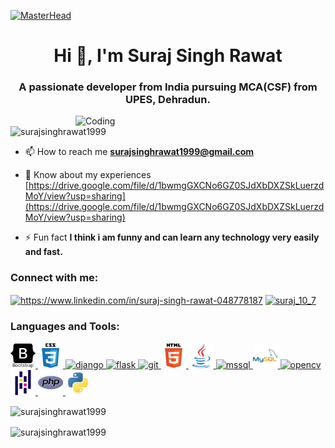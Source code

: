 [![MasterHead](https://media.giphy.com/media/coxQHKASG60HrHtvkt/giphy.gif)](https://Surajsinghrawatt1999.io)

<h1 align="center">Hi 👋, I'm Suraj Singh Rawat</h1>
<h3 align="center">A passionate developer from India pursuing MCA(CSF) from UPES, Dehradun.</h3>
<img align="right" alt="Coding" width="400" src= "https://media.giphy.com/media/xT9IgzoKnwFNmISR8I/giphy.gif" >

<p align="left"> <img src="https://komarev.com/ghpvc/?username=surajsinghrawat1999&label=Profile%20views&color=0e75b6&style=flat" alt="surajsinghrawat1999" /> </p>

- 📫 How to reach me **surajsinghrawat1999@gmail.com**

- 📄 Know about my experiences [https://drive.google.com/file/d/1bwmgGXCNo6GZ0SJdXbDXZSkLuerzdMoY/view?usp=sharing](https://drive.google.com/file/d/1bwmgGXCNo6GZ0SJdXbDXZSkLuerzdMoY/view?usp=sharing)

- ⚡ Fun fact **I think i am funny and can learn any technology very easily and fast.**

<h3 align="left">Connect with me:</h3>
<p align="left">
<a href="https://linkedin.com/in/https://www.linkedin.com/in/suraj-singh-rawat-048778187" target="blank"><img align="center" src="https://raw.githubusercontent.com/rahuldkjain/github-profile-readme-generator/master/src/images/icons/Social/linked-in-alt.svg" alt="https://www.linkedin.com/in/suraj-singh-rawat-048778187" height="30" width="40" /></a>
<a href="https://instagram.com/suraj_10_7" target="blank"><img align="center" src="https://raw.githubusercontent.com/rahuldkjain/github-profile-readme-generator/master/src/images/icons/Social/instagram.svg" alt="suraj_10_7" height="30" width="40" /></a>
</p>

<h3 align="left">Languages and Tools:</h3>
<p align="left"> <a href="https://getbootstrap.com" target="_blank" rel="noreferrer"> <img src="https://raw.githubusercontent.com/devicons/devicon/master/icons/bootstrap/bootstrap-plain-wordmark.svg" alt="bootstrap" width="40" height="40"/> </a> <a href="https://www.w3schools.com/css/" target="_blank" rel="noreferrer"> <img src="https://raw.githubusercontent.com/devicons/devicon/master/icons/css3/css3-original-wordmark.svg" alt="css3" width="40" height="40"/> </a> <a href="https://www.djangoproject.com/" target="_blank" rel="noreferrer"> <img src="https://cdn.worldvectorlogo.com/logos/django.svg" alt="django" width="40" height="40"/> </a> <a href="https://flask.palletsprojects.com/" target="_blank" rel="noreferrer"> <img src="https://www.vectorlogo.zone/logos/pocoo_flask/pocoo_flask-icon.svg" alt="flask" width="40" height="40"/> </a> <a href="https://git-scm.com/" target="_blank" rel="noreferrer"> <img src="https://www.vectorlogo.zone/logos/git-scm/git-scm-icon.svg" alt="git" width="40" height="40"/> </a> <a href="https://www.w3.org/html/" target="_blank" rel="noreferrer"> <img src="https://raw.githubusercontent.com/devicons/devicon/master/icons/html5/html5-original-wordmark.svg" alt="html5" width="40" height="40"/> </a> <a href="https://www.java.com" target="_blank" rel="noreferrer"> <img src="https://raw.githubusercontent.com/devicons/devicon/master/icons/java/java-original.svg" alt="java" width="40" height="40"/> </a> <a href="https://www.microsoft.com/en-us/sql-server" target="_blank" rel="noreferrer"> <img src="https://www.svgrepo.com/show/303229/microsoft-sql-server-logo.svg" alt="mssql" width="40" height="40"/> </a> <a href="https://www.mysql.com/" target="_blank" rel="noreferrer"> <img src="https://raw.githubusercontent.com/devicons/devicon/master/icons/mysql/mysql-original-wordmark.svg" alt="mysql" width="40" height="40"/> </a> <a href="https://opencv.org/" target="_blank" rel="noreferrer"> <img src="https://www.vectorlogo.zone/logos/opencv/opencv-icon.svg" alt="opencv" width="40" height="40"/> </a> <a href="https://pandas.pydata.org/" target="_blank" rel="noreferrer"> <img src="https://raw.githubusercontent.com/devicons/devicon/2ae2a900d2f041da66e950e4d48052658d850630/icons/pandas/pandas-original.svg" alt="pandas" width="40" height="40"/> </a> <a href="https://www.php.net" target="_blank" rel="noreferrer"> <img src="https://raw.githubusercontent.com/devicons/devicon/master/icons/php/php-original.svg" alt="php" width="40" height="40"/> </a> <a href="https://www.python.org" target="_blank" rel="noreferrer"> <img src="https://raw.githubusercontent.com/devicons/devicon/master/icons/python/python-original.svg" alt="python" width="40" height="40"/> </a> </p>

<p><img align="center" src="https://github-readme-stats.vercel.app/api/top-langs?username=surajsinghrawat1999&show_icons=true&locale=en&layout=compact" alt="surajsinghrawat1999" /></p>

<p><img align="center" src="https://github-readme-streak-stats.herokuapp.com/?user=surajsinghrawat1999&" alt="surajsinghrawat1999" /></p>
